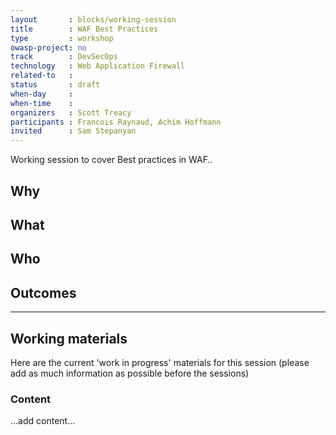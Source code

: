 ```yaml
---
layout       : blocks/working-session
title        : WAF Best Practices
type         : workshop
owasp-project: no
track        : DevSecOps
technology   : Web Application Firewall
related-to   :
status       : draft
when-day     : 
when-time    : 
organizers   : Scott Treacy
participants : Francois Raynaud, Achim Hoffmann
invited      : Sam Stepanyan
---
```


Working session to cover Best practices in WAF..

## Why


## What



## Who


## Outcomes

--- 

## Working materials

Here are the current 'work in progress' materials for this session (please add as much information as possible before the sessions)

### Content

...add content...

